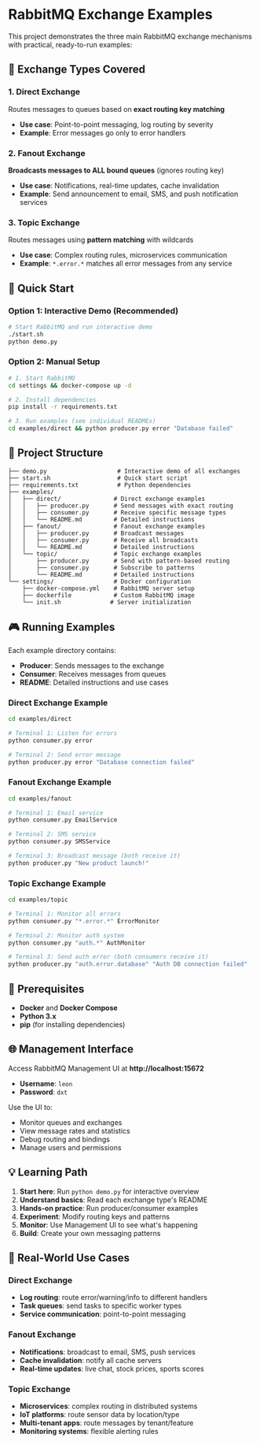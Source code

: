 # RabbitMQ Exchange Examples

This project demonstrates the three main RabbitMQ exchange mechanisms with practical, ready-to-run examples:

## 🎯 Exchange Types Covered

### 1. **Direct Exchange** 
Routes messages to queues based on **exact routing key matching**
- **Use case**: Point-to-point messaging, log routing by severity
- **Example**: Error messages go only to error handlers

### 2. **Fanout Exchange**
**Broadcasts messages to ALL bound queues** (ignores routing key)
- **Use case**: Notifications, real-time updates, cache invalidation
- **Example**: Send announcement to email, SMS, and push notification services

### 3. **Topic Exchange**
Routes messages using **pattern matching** with wildcards
- **Use case**: Complex routing rules, microservices communication
- **Example**: `*.error.*` matches all error messages from any service

## 🚀 Quick Start

### Option 1: Interactive Demo (Recommended)
```bash
# Start RabbitMQ and run interactive demo
./start.sh
python demo.py
```

### Option 2: Manual Setup
```bash
# 1. Start RabbitMQ
cd settings && docker-compose up -d

# 2. Install dependencies
pip install -r requirements.txt

# 3. Run examples (see individual READMEs)
cd examples/direct && python producer.py error "Database failed"
```

## 📁 Project Structure

```
├── demo.py                    # Interactive demo of all exchanges
├── start.sh                   # Quick start script
├── requirements.txt           # Python dependencies
├── examples/
│   ├── direct/               # Direct exchange examples
│   │   ├── producer.py       # Send messages with exact routing
│   │   ├── consumer.py       # Receive specific message types
│   │   └── README.md         # Detailed instructions
│   ├── fanout/               # Fanout exchange examples  
│   │   ├── producer.py       # Broadcast messages
│   │   ├── consumer.py       # Receive all broadcasts
│   │   └── README.md         # Detailed instructions
│   └── topic/                # Topic exchange examples
│       ├── producer.py       # Send with pattern-based routing
│       ├── consumer.py       # Subscribe to patterns
│       └── README.md         # Detailed instructions
└── settings/                 # Docker configuration
    ├── docker-compose.yml    # RabbitMQ server setup
    ├── dockerfile            # Custom RabbitMQ image
    └── init.sh              # Server initialization
```

## 🎮 Running Examples

Each example directory contains:
- **Producer**: Sends messages to the exchange
- **Consumer**: Receives messages from queues
- **README**: Detailed instructions and use cases

### Direct Exchange Example
```bash
cd examples/direct

# Terminal 1: Listen for errors
python consumer.py error

# Terminal 2: Send error message
python producer.py error "Database connection failed"
```

### Fanout Exchange Example  
```bash
cd examples/fanout

# Terminal 1: Email service
python consumer.py EmailService

# Terminal 2: SMS service  
python consumer.py SMSService

# Terminal 3: Broadcast message (both receive it)
python producer.py "New product launch!"
```

### Topic Exchange Example
```bash
cd examples/topic

# Terminal 1: Monitor all errors
python consumer.py "*.error.*" ErrorMonitor

# Terminal 2: Monitor auth system
python consumer.py "auth.*" AuthMonitor

# Terminal 3: Send auth error (both consumers receive it)
python producer.py "auth.error.database" "Auth DB connection failed"
```

## 🔧 Prerequisites

- **Docker** and **Docker Compose**
- **Python 3.x**
- **pip** (for installing dependencies)

## 🌐 Management Interface

Access RabbitMQ Management UI at **http://localhost:15672**
- **Username**: `leon`
- **Password**: `dxt`

Use the UI to:
- Monitor queues and exchanges
- View message rates and statistics  
- Debug routing and bindings
- Manage users and permissions

## 💡 Learning Path

1. **Start here**: Run `python demo.py` for interactive overview
2. **Understand basics**: Read each exchange type's README
3. **Hands-on practice**: Run producer/consumer examples
4. **Experiment**: Modify routing keys and patterns
5. **Monitor**: Use Management UI to see what's happening
6. **Build**: Create your own messaging patterns

## 🎯 Real-World Use Cases

### Direct Exchange
- **Log routing**: route error/warning/info to different handlers
- **Task queues**: send tasks to specific worker types
- **Service communication**: point-to-point messaging

### Fanout Exchange  
- **Notifications**: broadcast to email, SMS, push services
- **Cache invalidation**: notify all cache servers
- **Real-time updates**: live chat, stock prices, sports scores

### Topic Exchange
- **Microservices**: complex routing in distributed systems
- **IoT platforms**: route sensor data by location/type
- **Multi-tenant apps**: route messages by tenant/feature
- **Monitoring systems**: flexible alerting rules
